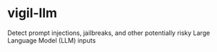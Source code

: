 # vigil-llm
Detect prompt injections, jailbreaks, and other potentially risky Large Language Model (LLM) inputs
